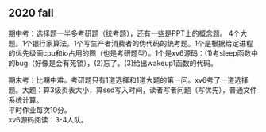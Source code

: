 ## 2020 fall  
期中考：选择题一半多考研题（统考题），还有一些是PPT上的概念题。
4个大题。1个银行家算法。1个写生产者消费者的伪代码的统考题。1个是根据给定进程的优先级画cpu和io占用的图（也是考研题型）。1个是xv6源码：(1)考sleep函数中的bug（好像是会有死锁），(2)忘了。(3)给出wakeup1函数的代码。

期末考：比期中难。考研题只有1道选择和1道大题的第一问。xv6考了一道选择题。大题：算3级页表大小，算ssd写入时间，读者写者问题（写优先），普通文件系统计算。  
平时作业每次10分。  
xv6源码阅读：3-4人队。
